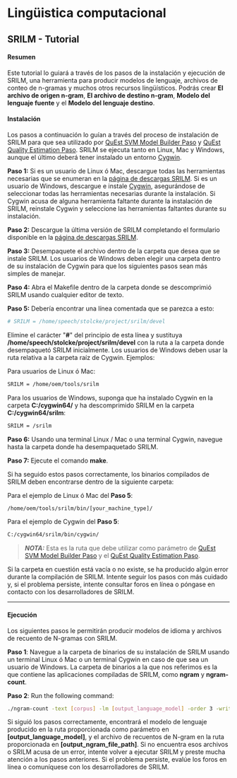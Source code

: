 # Lingüistica computacional

## SRILM - Tutorial
#### Resumen
Este tutorial lo guiará a través de los pasos de la instalación y ejecución de SRILM, una herramienta para producir modelos de lenguaje, archivos de conteo de n-gramas y muchos otros recursos lingüísticos. Podrás crear **El archivo de origen n-gram**, **El archivo de destino n-gram**, **Modelo del lenguaje fuente** y el **Modelo del lenguaje destino**. 
#### Instalación
Los pasos a continuación lo guían a través del proceso de instalación de SRILM para que sea utilizado por [QuEst SVM Model Builder Paso](https://okapiframework.org/wiki/index.php/QuEst_SVM_Model_Builder_Paso) y [QuEst Quality Estimation Paso](https://okapiframework.org/wiki/index.php/QuEst_Quality_Estimation_Paso). SRILM se ejecuta tanto en Linux, Mac y Windows, aunque el último deberá tener instalado un entorno  [Cygwin](http://www.cygwin.com/).  

**Paso 1:** Si es un usuario de Linux ó Mac, descargue todas las herramientas necesarias que se enumeran en la [página de descargas SRILM](http://www.speech.sri.com/projects/srilm/download.html). Si es un usuario de Windows, descargue e instale [Cygwin](http://www.cygwin.com/), asegurándose de seleccionar todas las herramientas necesarias durante la instalación. Si Cygwin acusa de alguna herramienta faltante durante la instalación de SRILM, reinstale Cygwin y seleccione las herramientas faltantes durante su instalación.

**Paso 2:** Descargue la última versión de SRILM completando el formulario disponible en la [página de descargas SRILM](http://www.speech.sri.com/projects/srilm/download.html).

**Paso 3:** Desempaquete el archivo dentro de la carpeta que desea que se instale SRILM. Los usuarios de Windows deben elegir una carpeta dentro de su instalación de Cygwin para que los siguientes pasos sean más simples de manejar.

**Paso 4:** Abra el Makefile dentro de la carpeta donde se descomprimió SRILM usando cualquier editor de texto.

**Paso 5:** Debería encontrar una línea comentada que se parezca a esto: 
```bash
# SRILM = /home/speech/stolcke/project/srilm/devel
```
Elimine el carácter "**#**" del principio de esta línea y sustituya **/home/speech/stolcke/project/srilm/devel** con la ruta a la carpeta donde desempaquetó SRILM inicialmente. Los usuarios de Windows deben usar la ruta relativa a la carpeta raíz de Cygwin. Ejemplos:

Para usuarios de Linux ó Mac: 
```bash
SRILM = /home/oem/tools/srilm
```
Para los usuarios de Windows, suponga que ha instalado Cygwin en la carpeta **C:/cygwin64/** y ha descomprimido SRILM en la carpeta **C:/cygwin64/srilm**: 
```bash
SRILM = /srilm
```
**Paso 6:** Usando una terminal Linux / Mac o una terminal Cygwin, navegue hasta la carpeta donde ha desempaquetado SRILM.

**Paso 7:** Ejecute el comando **make**.


Si ha seguido estos pasos correctamente, los binarios compilados de SRILM deben encontrarse dentro de la siguiente carpeta:

Para el ejemplo de Linux ó Mac del **Paso 5**:  
```bash
/home/oem/tools/srilm/bin/[your_machine_type]/
```
Para el ejemplo de Cygwin del **Paso 5**: 
```bash
C:/cygwin64/srilm/bin/cygwin/
```

> **_NOTA:_** Esta es la ruta que debe utilizar como parámetro de [QuEst SVM Model Builder Paso](https://okapiframework.org/wiki/index.php/QuEst_SVM_Model_Builder_Paso) y el [QuEst Quality Estimation Paso](https://okapiframework.org/wiki/index.php/QuEst_Quality_Estimation_Paso).

Si la carpeta en cuestión está vacía o no existe, se ha producido algún error durante la compilación de SRILM. Intente seguir los pasos con más cuidado y, si el problema persiste, intente consultar foros en línea o póngase en contacto con los desarrolladores de SRILM.

---

#### Ejecución
Los siguientes pasos le permitirán producir modelos de idioma y archivos de recuento de N-gramas con SRILM.

**Paso 1**: Navegue a la carpeta de binarios de su instalación de SRILM usando un terminal Linux ó Mac o un terminal Cygwin en caso de que sea un usuario de Windows. La carpeta de binarios a la que nos referimos es la que contiene las aplicaciones compiladas de SRILM, como **ngram** y **ngram-count**.

**Paso 2**: Run the following command: 
```bash
./ngram-count -text [corpus] -lm [output_language_model] -order 3 -write [output_ngram_file_path]
```


Si siguió los pasos correctamente, encontrará el modelo de lenguaje producido en la ruta proporcionada como parámetro en **[output_language_model]**, y el archivo de recuentos de N-gram en la ruta proporcionada en **[output_ngram_file_path]**. Si no encuentra esos archivos o SRILM acusa de un error, intente volver a ejecutar SRILM y preste mucha atención a los pasos anteriores. Si el problema persiste, evalúe los foros en línea o comuníquese con los desarrolladores de SRILM.